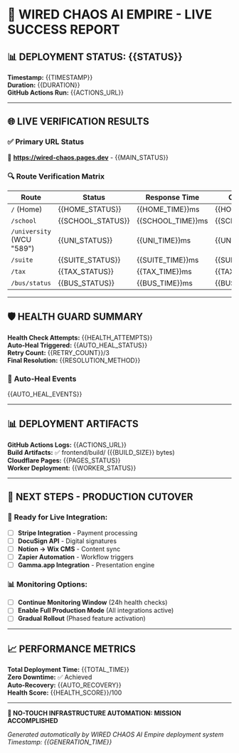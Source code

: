 # 🚀 WIRED CHAOS AI EMPIRE - LIVE SUCCESS REPORT

## 📊 **DEPLOYMENT STATUS: {{STATUS}}**
**Timestamp:** {{TIMESTAMP}}  
**Duration:** {{DURATION}}  
**GitHub Actions Run:** {{ACTIONS_URL}}

---

## 🌐 **LIVE VERIFICATION RESULTS**

### ✅ **Primary URL Status**
🎯 **https://wired-chaos.pages.dev** - {{MAIN_STATUS}}

### 🔍 **Route Verification Matrix**
| Route | Status | Response Time | Content Check |
|-------|--------|---------------|---------------|
| `/` (Home) | {{HOME_STATUS}} | {{HOME_TIME}}ms | {{HOME_CONTENT}} |
| `/school` | {{SCHOOL_STATUS}} | {{SCHOOL_TIME}}ms | {{SCHOOL_CONTENT}} |
| `/university` (WCU "589") | {{UNI_STATUS}} | {{UNI_TIME}}ms | {{UNI_CONTENT}} |
| `/suite` | {{SUITE_STATUS}} | {{SUITE_TIME}}ms | {{SUITE_CONTENT}} |
| `/tax` | {{TAX_STATUS}} | {{TAX_TIME}}ms | {{TAX_CONTENT}} |
| `/bus/status` | {{BUS_STATUS}} | {{BUS_TIME}}ms | {{BUS_CONTENT}} |

---

## 🛡️ **HEALTH GUARD SUMMARY**

**Health Check Attempts:** {{HEALTH_ATTEMPTS}}  
**Auto-Heal Triggered:** {{AUTO_HEAL_STATUS}}  
**Retry Count:** {{RETRY_COUNT}}/3  
**Final Resolution:** {{RESOLUTION_METHOD}}

### 🔧 **Auto-Heal Events**
{{AUTO_HEAL_EVENTS}}

---

## 📊 **DEPLOYMENT ARTIFACTS**

**GitHub Actions Logs:** {{ACTIONS_URL}}  
**Build Artifacts:** ✅ frontend/build/ ({{BUILD_SIZE}} bytes)  
**Cloudflare Pages:** {{PAGES_STATUS}}  
**Worker Deployment:** {{WORKER_STATUS}}

---

## 🎯 **NEXT STEPS - PRODUCTION CUTOVER**

### 🚀 **Ready for Live Integration:**
- [ ] **Stripe Integration** - Payment processing
- [ ] **DocuSign API** - Digital signatures  
- [ ] **Notion → Wix CMS** - Content sync
- [ ] **Zapier Automation** - Workflow triggers
- [ ] **Gamma.app Integration** - Presentation engine

### 📊 **Monitoring Options:**
- [ ] **Continue Monitoring Window** (24h health checks)
- [ ] **Enable Full Production Mode** (All integrations active)
- [ ] **Gradual Rollout** (Phased feature activation)

---

## 📈 **PERFORMANCE METRICS**

**Total Deployment Time:** {{TOTAL_TIME}}  
**Zero Downtime:** ✅ Achieved  
**Auto-Recovery:** {{AUTO_RECOVERY}}  
**Health Score:** {{HEALTH_SCORE}}/100

---

**🎉 NO-TOUCH INFRASTRUCTURE AUTOMATION: MISSION ACCOMPLISHED**

*Generated automatically by WIRED CHAOS AI Empire deployment system*  
*Timestamp: {{GENERATION_TIME}}*